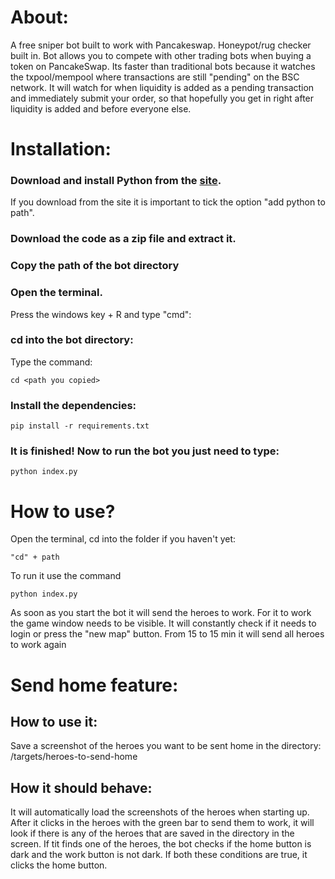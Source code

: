   
# About:
A free sniper bot built to work with Pancakeswap. Honeypot/rug checker built in. Bot allows you to compete with other trading bots when buying a token on PancakeSwap. Its faster than traditional bots because it watches the txpool/mempool where transactions are still "pending" on the BSC network. It will watch for when liquidity is added as a pending transaction and immediately submit your order, so that hopefully you get in right after liquidity is added and before everyone else.



# Installation:
### Download and install Python from the [site](https://www.python.org/downloads/).

If you download from the site it is important to tick the option "add python
to path".

### Download the code as a zip file and extract it.

### Copy the path of the bot directory

### Open the terminal.

Press the windows key + R and type "cmd":

### cd into the bot directory:
Type the command:

```
cd <path you copied>
```

### Install the dependencies:

```
pip install -r requirements.txt
```

### It is finished! Now to run the bot you just need to type:

```
python index.py
```


# How to use?

Open the terminal, cd into the folder if you haven't yet:

```
"cd" + path
```

To run it use the command

```
python index.py
```

As soon as you start the bot it will send the heroes to work. For it to work the game window needs to be visible.
It will constantly check if it needs to login or press the "new map" button. 
From 15 to 15 min it will send all heroes to work again


# Send home feature:

## How to use it:
Save a screenshot of the heroes you want to be sent home in the directory: /targets/heroes-to-send-home


## How it should behave:
It will automatically  load the screenshots of the heroes when starting up.
After it clicks in the heroes with the green bar to send them to work, it will look if there is any of the heroes that are saved in the directory in the screen.
If tit finds one of the heroes, the bot checks if the home button is dark and the work button is not dark.
If both these conditions are true, it clicks the home button.



